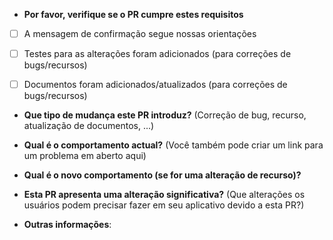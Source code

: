 * **Por favor, verifique se o PR cumpre estes requisitos**
- [ ] A mensagem de confirmação segue nossas orientações
- [ ] Testes para as alterações foram adicionados (para correções de bugs/recursos)
- [ ] Documentos foram adicionados/atualizados (para correções de bugs/recursos)


* **Que tipo de mudança este PR introduz?** (Correção de bug, recurso, atualização de documentos, ...)
<!-- * Descreva suas alterações em detalhes -->

* **Qual é o comportamento actual?** (Você também pode criar um link para um problema em aberto aqui)
<!-- * Este projeto só aceita solicitações pull relacionadas a problemas em aberto -->
<!-- * Se estiver sugerindo um novo recurso ou alteração, discuta-o primeiro em um problema -->
<!-- * Ao corrigir um bug, deve haver um problema descrevendo-o com as etapas para reproduzir -->
<!-- * Link para o problema aqui: -->

* **Qual é o novo comportamento (se for uma alteração de recurso)?**
<!-- * Se resolver um problema em aberto, por favor, crie um link para o problema aqui. -->
<!-- * veja como sua mudança afeta outras áreas do código, etc. -->

* **Esta PR apresenta uma alteração significativa?** (Que alterações os usuários podem precisar fazer em seu aplicativo devido a esta PR?)
<!-- * Por que essa alteração é necessária? Qual problema isso resolve? -->

* **Outras informações**:
<!-- * Outras informações ou detalhes que possam ser relevantes -->